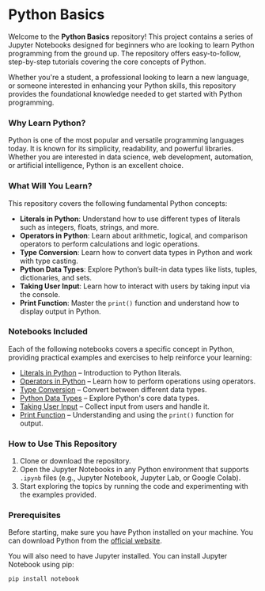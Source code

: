 # Python Basics

Welcome to the **Python Basics** repository! This project contains a series of Jupyter Notebooks designed for beginners who are looking to learn Python programming from the ground up. The repository offers easy-to-follow, step-by-step tutorials covering the core concepts of Python.

Whether you're a student, a professional looking to learn a new language, or someone interested in enhancing your Python skills, this repository provides the foundational knowledge needed to get started with Python programming.

### Why Learn Python?

Python is one of the most popular and versatile programming languages today. It is known for its simplicity, readability, and powerful libraries. Whether you are interested in data science, web development, automation, or artificial intelligence, Python is an excellent choice.

### What Will You Learn?

This repository covers the following fundamental Python concepts:

- **Literals in Python**: Understand how to use different types of literals such as integers, floats, strings, and more.
- **Operators in Python**: Learn about arithmetic, logical, and comparison operators to perform calculations and logic operations.
- **Type Conversion**: Learn how to convert data types in Python and work with type casting.
- **Python Data Types**: Explore Python’s built-in data types like lists, tuples, dictionaries, and sets.
- **Taking User Input**: Learn how to interact with users by taking input via the console.
- **Print Function**: Master the `print()` function and understand how to display output in Python.

### Notebooks Included

Each of the following notebooks covers a specific concept in Python, providing practical examples and exercises to help reinforce your learning:

- [Literals in Python](Literals_in_Python.ipynb) – Introduction to Python literals.
- [Operators in Python](Operators_in_Python.ipynb) – Learn how to perform operations using operators.
- [Type Conversion](Type-Conversion.ipynb) – Convert between different data types.
- [Python Data Types](python-data-types.ipynb) – Explore Python's core data types.
- [Taking User Input](taking-users-input.ipynb) – Collect input from users and handle it.
- [Print Function](print-function.ipynb) – Understanding and using the `print()` function for output.

### How to Use This Repository

1. Clone or download the repository.
2. Open the Jupyter Notebooks in any Python environment that supports `.ipynb` files (e.g., Jupyter Notebook, Jupyter Lab, or Google Colab).
3. Start exploring the topics by running the code and experimenting with the examples provided.

### Prerequisites

Before starting, make sure you have Python installed on your machine. You can download Python from the [official website](https://www.python.org/downloads/).

You will also need to have Jupyter installed. You can install Jupyter Notebook using pip:

```bash
pip install notebook

